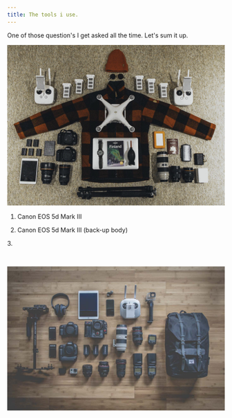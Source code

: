 ```yaml
---
title: The tools i use.
---
```



One of those question's I get asked all the time. Let's sum it up.&nbsp;

![](/uploads/versions/img-2979-3---x----2048-1509x---.jpg)

1. Canon EOS 5d Mark III&nbsp;

2. Canon EOS 5d Mark III (back-up body)

3.&nbsp;

​​​​​​​

![Gear](/uploads/gear.png)
